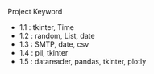 Project Keyword
- 1.1 : tkinter, Time
- 1.2 : random, List, date
- 1.3 : SMTP, date, csv
- 1.4 : pil, tkinter
- 1.5 : datareader, pandas, tkinter, plotly
